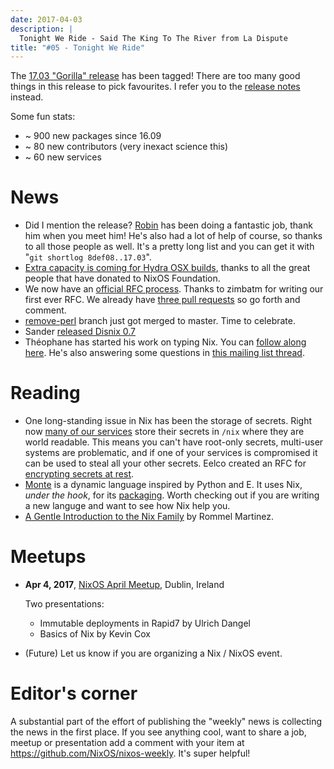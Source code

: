 ```yaml
---
date: 2017-04-03
description: |
  Tonight We Ride - Said The King To The River from La Dispute
title: "#05 - Tonight We Ride"
---
```


The [17.03 \"Gorilla\"
release](http://lists.science.uu.nl/pipermail/nix-dev/2017-March/023302.html)
has been tagged! There are too many good things in this release to pick
favourites. I refer you to the [release
notes](https://github.com/NixOS/nixpkgs/blob/master/nixos/doc/manual/release-notes/rl-1703.xml)
instead.

Some fun stats:

- \~ 900 new packages since 16.09
- \~ 80 new contributors (very inexact science this)
- \~ 60 new services

# News

- Did I mention the release? [Robin](https://github.com/globin) has
  been doing a fantastic job, thank him when you meet him! He\'s also
  had a lot of help of course, so thanks to all those people as well.
  It\'s a pretty long list and you can get it with
  \"`git shortlog 8def08..17.03`\".
- [Extra capacity is coming for Hydra OSX
  builds](https://twitter.com/nixos_org/status/847018039115702272),
  thanks to all the great people that have donated to NixOS
  Foundation.
- We now have an [official RFC
  process](https://github.com/NixOS/rfcs). Thanks to zimbatm for
  writing our first ever RFC. We already have [three pull
  requests](https://github.com/NixOS/rfcs/pulls) so go forth and
  comment.
- [remove-perl](https://github.com/NixOS/nix/pull/1027) branch just
  got merged to master. Time to celebrate.
- Sander [released Disnix 0.7](https://nixos.org/disnix)
- Théophane has started his work on typing Nix. You can [follow along
  here](https://typing-nix.regnat.ovh/). He\'s also answering some
  questions in [this mailing list
  thread](http://lists.science.uu.nl/pipermail/nix-dev/2017-March/023274.html).

# Reading

- One long-standing issue in Nix has been the storage of secrets.
  Right now [many of our
  services](https://github.com/NixOS/nixpkgs/issues/24288) store their
  secrets in `/nix` where they are world readable. This means you
  can\'t have root-only secrets, multi-user systems are problematic,
  and if one of your services is compromised it can be used to steal
  all your other secrets. Eelco created an RFC for [encrypting secrets
  at rest](https://github.com/NixOS/rfcs/pull/5/files).
- [Monte](https://monte.readthedocs.io/en/latest/index.html) is a
  dynamic language inspired by Python and E. It uses Nix, _under the
  hook_, for its
  [packaging](https://monte.readthedocs.io/en/latest/packaging.html).
  Worth checking out if you are writing a new languge and want to see
  how Nix help you.
- [A Gentle Introduction to the Nix Family](http://ebzzry.io/en/nix/)
  by Rommel Martinez.

# Meetups

- **Apr 4, 2017**, [NixOS April
  Meetup](https://www.meetup.com/NixOS-Dublin/events/238418033),
  Dublin, Ireland

  Two presentations:

  - Immutable deployments in Rapid7 by Ulrich Dangel
  - Basics of Nix by Kevin Cox

- (Future) Let us know if you are organizing a Nix / NixOS event.

# Editor\'s corner

A substantial part of the effort of publishing the \"weekly\" news is
collecting the news in the first place. If you see anything cool, want
to share a job, meetup or presentation add a comment with your item at
<https://github.com/NixOS/nixos-weekly>. It\'s super helpful!
